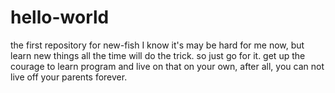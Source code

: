 # hello-world
the first repository for new-fish
I know it's may be hard for me now, but learn new things all the time will do the trick.
so just go for it. get up the courage to learn program and live on that on your own, after all, 
you can not live off your parents forever. 
